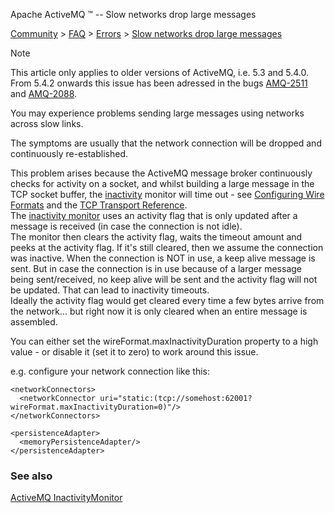Apache ActiveMQ ™ -- Slow networks drop large messages 

[Community](community.html) > [FAQ](faq.html) > [Errors](errors.html) > [Slow networks drop large messages](slow-networks-drop-large-messages.html)


Note

This article only applies to older versions of ActiveMQ, i.e. 5.3 and 5.4.0. From 5.4.2 onwards this issue has been adressed in the bugs [AMQ-2511](https://issues.apache.org/jira/browse/AMQ-2511) and [AMQ-2088](https://issues.apache.org/jira/browse/AMQ-2088).

You may experience problems sending large messages using networks across slow links.

The symptoms are usually that the network connection will be dropped and continuously re-established.

This problem arises because the ActiveMQ message broker continuously checks for activity on a socket, and whilst building a large message in the TCP socket buffer, the [inactivity](activemq-inactivitymonitor.html) monitor will time out - see [Configuring Wire Formats](configuring-wire-formats.html) and the [TCP Transport Reference](tcp-transport-reference.html).  
The [inactivity monitor](activemq-inactivitymonitor.html) uses an activity flag that is only updated after a message is received (in case the connection is not idle).  
The monitor then clears the activity flag, waits the timeout amount and peeks at the activity flag. If it's still cleared, then we assume the connection was inactive. When the connection is NOT in use, a keep alive message is sent. But in case the connection is in use because of a larger message being sent/received, no keep alive will be sent and the activity flag will not be updated. That can lead to inactivity timeouts.  
Ideally the activity flag would get cleared every time a few bytes arrive from the network... but right now it is only cleared when an entire message is assembled.

You can either set the wireFormat.maxInactivityDuration property to a high value - or disable it (set it to zero) to work around this issue.

e.g. configure your network connection like this:

<?xml version="1.0" encoding="UTF-8"?>

<beans xmlns="http://activemq.org/config/1.0">

  <broker brokerName="receiver">
    <transportConnectors>
      <transportConnector uri="tcp://localhost:62002"/>
    </transportConnectors>

    <networkConnectors>
      <networkConnector uri="static:(tcp://somehost:62001?wireFormat.maxInactivityDuration=0)"/>
    </networkConnectors>

    <persistenceAdapter>
      <memoryPersistenceAdapter/>
    </persistenceAdapter>
  </broker>

</beans>

### See also

[ActiveMQ InactivityMonitor](activemq-inactivitymonitor.html)

